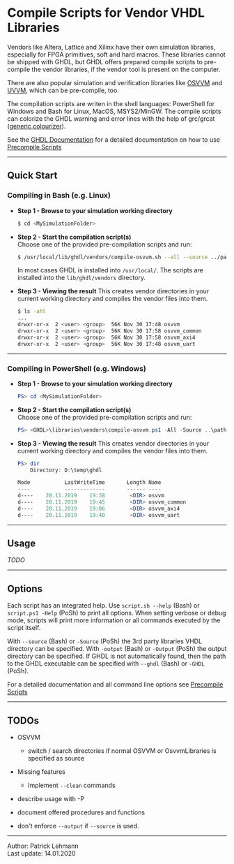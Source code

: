 # Compile Scripts for Vendor VHDL Libraries

Vendors like Altera, Lattice and Xilinx have their own simulation libraries,
especially for FPGA primitives, soft and hard macros. These libraries cannot be
shipped with GHDL, but GHDL offers prepared compile scripts to pre-compile the
vendor libraries, if the vendor tool is present on the computer.

There are also popular simulation and verification libraries like [OSVVM][osvvm]
and [UVVM][uvvm], which can be pre-compile, too.

The compilation scripts are writen in the shell languages: PowerShell for Windows
and Bash for Linux, MacOS, MSYS2/MinGW. The compile scripts can colorize the GHDL
warning and error lines with the help of grc/grcat ([generic colourizer][grc]).

 [osvvm]: http://osvvm.org/
 [uvvm]: https://github.com/UVVM/UVVM_All
 [grc]: http://kassiopeia.juls.savba.sk/~garabik/software/grc.html

See the [GHDL Documentation](https://ghdl.github.io/ghdl) for a detailed
documentation on how to use [Precompile Scripts](https://ghdl.github.io/ghdl/getting/PrecompileVendorPrimitives.html)

---------------------------------------------------------------------

## Quick Start
### Compiling in Bash (e.g. Linux)

 - **Step 1 - Browse to your simulation working directory**
    ```Bash
    $ cd <MySimulationFolder>
    ```

 - **Step 2 - Start the compilation script(s)**  
	 Choose one of the provided pre-compilation scripts and run: 
    ```Bash
    $ /usr/local/lib/ghdl/vendors/compile-osvvm.sh --all --source ../path/to/osvvm
    ```
    
    In most cases GHDL is installed into `/usr/local/`. The scripts are
    installed into the `lib/ghdl/vendors` directory.

 - **Step 3 - Viewing the result**
    This creates vendor directories in your current working directory and
    compiles the vendor files into them.

    ```Bash
    $ ls -ahl
    ...
    drwxr-xr-x  2 <user> <group>  56K Nov 30 17:48 osvvm
    drwxr-xr-x  2 <user> <group>  56K Nov 30 17:58 osvvm_common
    drwxr-xr-x  2 <user> <group>  56K Nov 30 17:58 osvvm_axi4
    drwxr-xr-x  2 <user> <group>  56K Nov 30 17:48 osvvm_uart
    ```


---------------------------------------------------------------------
### Compiling in PowerShell (e.g. Windows)

 - **Step 1 - Browse to your simulation working directory**
    ```PowerShell
    PS> cd <MySimulationFolder>
    ```

 - **Step 2 - Start the compilation script(s)**  
	 Choose one of the provided pre-compilation scripts and run: 
    ```PowerShell
    PS> <GHDL>\libraries\vendors\compile-osvvm.ps1 -All -Source ..\path\to\osvvm
    ```

 - **Step 3 - Viewing the result**
    This creates vendor directories in your current working directory and
    compiles the vendor files into them.

    ```PowerShell
    PS> dir
        Directory: D:\temp\ghdl

    Mode           LastWriteTime       Length Name
    ----           -------------       ------ ----
    d----    20.11.2019    19:38        <DIR> osvvm
    d----    20.11.2019    19:45        <DIR> osvvm_common
    d----    20.11.2019    19:06        <DIR> osvvm_axi4
    d----    20.11.2019    19:40        <DIR> osvvm_uart
    ```

---------------------------------------------------------------------

## Usage

*TODO*



---------------------------------------------------------------------

## Options

Each script has an integrated help. Use `script.sh --help` (Bash) or
`script.ps1 -Help` (PoSh) to print all options. When setting verbose or debug
mode, scripts will print more information or all commands executed by
the script itself.

With `--source` (Bash) or `-Source` (PoSh) the 3rd party libraries VHDL
directory can be specified. With `-output` (Bash) or `-Output` (PoSh) the
output directory can be specified. If GHDL is not automatically found, then
the path to the GHDL executable can be specified with `--ghdl` (Bash) or
`-GHDL` (PoSh).

For a detailed documentation and all command line options see
[Precompile Scripts](https://ghdl.github.io/ghdl/getting/PrecompileVendorPrimitives.html)


---------------------------------------------------------------------

## TODOs

- OSVVM
  - switch / search directories if normal OSVVM or OsvvmLibraries is specified as source

- Missing features
  - Implement `--clean` commands

- describe usage with -P

- document offered procedures and functions

- don't enforce `--output` if `--source` is used.

------------------------
Author: Patrick Lehmann  
Last update: 14.01.2020
